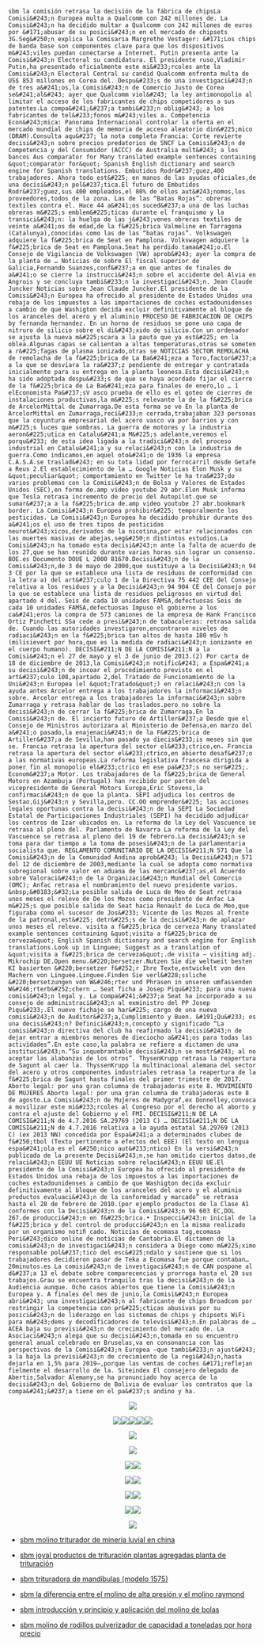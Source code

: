 
```
sbm la comisión retrasa la decisión de la fábrica de chipsLa Comisi&#243;n Europea multa a Qualcomm con 242 millones de. La Comisi&#243;n ha decidido multar a Qualcomm con 242 millones de euros por &#171;abusar de su posici&#243;n en el mercado de chipsets 3G.Seg&#250;n explica la Comisaria Margrethe Vestager: &#171;Los chips de banda base son componentes clave para que los dispositivos m&#243;viles puedan conectarse a Internet. Putin presenta ante la Comisi&#243;n Electoral su candidatura. El presidente ruso,Vladimir Putin,ha presentado oficialmente este mi&#233;rcoles ante la Comisi&#243;n Electoral Central su candid Qualcomm enfrenta multa de US$ 853 millones en Corea del. Despu&#233;s de una investigaci&#243;n de tres a&#241;os,la Comisi&#243;n de Comercio Justo de Corea se&#241;al&#243; ayer que Qualcomm viol&#243; la ley antimonopolio al limitar el acceso de los fabricantes de chips competidores a sus patentes.La compa&#241;&#237;a tambi&#233;n oblig&#243; a los fabricantes de tel&#233;fonos m&#243;viles a. Competencia Econ&#243;mica: Panorama Internacional controlar la oferta en el mercado mundial de chips de memoria de acceso aleatorio din&#225;mico (DRAM).Consulta aqu&#237; la nota completa Francia: Corte revierte decisi&#243;n sobre precios predatorios de SNCF La Comisi&#243;n de Competencia y del Consumidor (ACCC) de Australia mult&#243; a los bancos Aus comparator for Many translated example sentences containing &quot;comparator for&quot; Spanish English dictionary and search engine for Spanish translations. Embutidos Rodr&#237;guez,400 trabajadores. Ahora todo est&#225; en manos de las ayudas oficiales,de una decisi&#243;n pol&#237;tica.El futuro de Embutidos Rodr&#237;guez,sus 400 empleados,el 80% de ellos aut&#243;nomos,los proveedores,todos de la zona. Las de las “Batas Rojas”: obreras textiles contra el. Hace 44 a&#241;os suced&#237;a una de las luchas obreras m&#225;s emblem&#225;ticas durante el franquismo y la transici&#243;n: la huelga de las j&#243;venes obreras textiles de veinte a&#241;os de edad,de la f&#225;brica Valmeline en Tarragona (Catalunya),conocidas como las de las “batas rojas”. Volkswagen adquiere la f&#225;brica de Seat en Pamplona. Volkswagen adquiere la f&#225;brica de Seat en Pamplona.Seat ha perdido tama&#241;o.El Consejo de Vigilancia de Volkswagen (VW) aprob&#243; ayer la compra de la planta de … Noticias de sobre El fiscal superior de Galicia,Fernando Suanzes,conf&#237;a en que antes de finales de a&#241;o se cierre la instrucci&#243;n sobre el accidente del Alvia en Angrois y se concluya tambi&#233;n la investigaci&#243;n. Jean Claude Juncker Noticias sobre Jean Claude Juncker.El presidente de la Comisi&#243;n Europea ha ofrecido al presidente de Estados Unidos una rebaja de los impuestos a las importaciones de coches estadounidenses a cambio de que Washigton decida excluir definitivamente al bloque de los aranceles del acero y el aluminio PROCESO DE FABRICACION DE CHIPS by fernanda hernandez. En un horno de residuos se pone una capa de nitruro de silicio sobre el di&#243;xido de silicio.Con un ordenador se ajusta la nueva m&#225;scara a la pauta que ya est&#225; en la oblea.Algunas capas se calientan a altas temperaturas,otras se someten a r&#225;fagas de plasma ionizado,otras se NOTICIAS SECTOR REMOLACHA de remolacha de la f&#225;brica de La Ba&#241;eza a Toro,factor&#237;a a la que se desviara la ra&#237;z pendiente de entregar y contratada inicialmente para su entrega en la planta leonesa.Esta decisi&#243;n ha sido adoptada despu&#233;s de que se haya acordado fijar el cierre de la f&#225;brica de La Ba&#241;eza para finales de enero,lo … 1 elEconomista Pa&#237;sV asco prueba de ello es el goteo de cierres de instalaciones productivas,la m&#225;s relevante la de la f&#225;brica de ArcelorMittal de Zumarraga.De esta forma se ve En la planta de ArcelorMittal en Zumarraga,reci&#233;n cerrada,trabajaban 323 personas que la coyuntura empresarial del acero vasco va por barrios y con m&#225;s luces que sombras. La guerra de motores y la industria aeron&#225;utica en Catalu&#241;a M&#225;s adelante,veremos el porqu&#233; de esta idea ligada a la tradici&#243;n del proceso industrial en Catalu&#241;a y su relaci&#243;n con la industria de guerra.Como indicamos,en aquel oto&#241;o de 1936 la empresa C.A.S.A.se traslad&#243; en su tota lidad por ferrocarril desde Getafe a Reus 2.El establecimiento de la … Google Noticias Elon Musk y su &quot;peculiar&quot; comportamiento en Twitter le ha tra&#237;do varios problemas con la Comisi&#243;n de Bolsa y Valores de Estados Unidos (SEC),en forma de.amp video youtube 29 abr.Elon Musk informa que Tesla retrasa incremento de precio del Autopilot.que se sumar&#237;a a la f&#225;brica de.amp video youtube 27 abr.bookmark border. La Comisi&#243;n Europea prohibir&#225; temporalmente los pesticidas. La Comisi&#243;n Europea ha decidido prohibir durante dos a&#241;os el uso de tres tipos de pesticidas neurot&#243;xicos,derivados de la nicotina,por estar relacionados con las muertes masivas de abejas,seg&#250;n distintos estudios.La Comisi&#243;n ha tomado esta decisi&#243;n ante la falta de acuerdo de los 27,que se han reunido durante varias horas sin lograr un consenso. BOE.es Documento DOUE L 2000 81670.Decisi&#243;n de la Comisi&#243;n,de 3 de mayo de 2000,que sustituye a la Decisi&#243;n 94 3 CE por la que se establece una lista de residuos de conformidad con la letra a) del art&#237;culo 1 de la Directiva 75 442 CEE del Consejo relativa a los residuos y a la Decisi&#243;n 94 904 CE del Consejo por la que se establece una lista de residuos peligrosos en virtud del apartado 4 del. Seis de cada 10 unidades FAMSA,defectuosas Seis de cada 10 unidades FAMSA,defectuosas Impuso el gobierno a los ca&#241;eros la compra de 573 camiones de la empresa de Hank Francisco Ortiz Pinchetti SSa cede a presi&#243;n de tabacaleras: retrasa salida de. Cuando las autoridades investigaron,encontraron niveles de radiaci&#243;n en la f&#225;brica tan altos de hasta 180 mSv h (milisievert por hora,que es la medida de radiaci&#243;n ionizante en el cuerpo humano). DECISI&#211;N DE LA COMISI&#211;N a la Comisi&#243;n el 27 de mayo y el 3 de junio de 2013.(2) Por carta de 18 de diciembre de 2013,la Comisi&#243;n notific&#243; a Espa&#241;a su decisi&#243;n de incoar el procedimiento previsto en el art&#237;culo 108,apartado 2,del Tratado de Funcionamiento de la Uni&#243;n Europea (el &quot;Tratado&quot;) en relaci&#243;n con la ayuda antes Arcelor entrega a los trabajadores la informaci&#243;n sobre. Arcelor entrega a los trabajadores la informaci&#243;n sobre Zumarraga y retrasa hablar de los traslados.pero no sobre la decisi&#243;n de cerrar la f&#225;brica de Zumarraga.En la Comisi&#243;n de. El incierto futuro de Artiller&#237;a Desde que el Consejo de Ministros autorizara al Ministerio de Defensa,en marzo del a&#241;o pasado,la enajenaci&#243;n de la F&#225;brica de Artiller&#237;a de Sevilla,han pasado ya diecis&#233;is meses sin que se. Francia retrasa la apertura del sector el&#233;ctrico,en. Francia retrasa la apertura del sector el&#233;ctrico,en abierto desaf&#237;o a las normativas europeas.La reforma legislativa francesa dirigida a poner fin al monopolio el&#233;ctrico en ese pa&#237;s no ser&#225;. Econom&#237;a Motor. Los trabajadores de la f&#225;brica de General Motors en Azambuja (Portugal) han recibido por parten del vicepresidente de General Motors Europa,Eric Stevens,la confirmaci&#243;n de que la planta. SEPI adjudica los centros de Sestao,Gij&#243;n y Sevilla,pero. CC.OO emprender&#225; las acciones legales oportunas contra la decisi&#243;n de la SEPI La Sociedad Estatal de Participaciones Industriales (SEPI) ha decidido adjudicar los centros de Izar ubicados en. La reforma de la Ley del Vascuence se retrasa al pleno del. Parlamento de Navarra La reforma de la Ley del Vascuence se retrasa al pleno del 19 de febrero.La decisi&#243;n se toma para dar tiempo a la toma de posesi&#243;n de la parlamentaria socialista que. REGLAMENTO COMUNITARIO DE LA DECISI&#211;N 571 Que la Comisi&#243;n de la Comunidad Andina aprob&#243; la Decisi&#243;n 571 del 12 de diciembre de 2003,mediante la cual se adopta como normativa subregional sobre valor en aduana de las mercanc&#237;as,el Acuerdo sobre Valoraci&#243;n de la Organizaci&#243;n Mundial del Comercio (OMC); Anfac retrasa el nombramiento del nuevo presidente varios. &nbsp;&#0183;&#32;La posible salida de Luca de Meo de Seat retrasa unos meses el relevo de De los Mozos como presidente de Anfac La m&#225;s que posible salida de Seat hacia Renault de Luca de Meo,que figuraba como el sucesor de Jos&#233; Vicente de los Mozos al frente de la patronal,est&#225; detr&#225;s de la decisi&#243;n de aplazar unos meses el relevo. visita a f&#225;brica de cerveza Many translated example sentences containing &quot;visita a f&#225;brica de cerveza&quot; English Spanish dictionary and search engine for English translations.Look up in Linguee; Suggest as a translation of &quot;visita a f&#225;brica de cerveza&quot;.de visita — visiting adj. Mikrochip DE.Open menu.&#220;bersetzer.Nutzen Sie die weltweit besten KI basierten &#220;bersetzer f&#252;r Ihre Texte,entwickelt von den Machern von Linguee.Linguee.Finden Sie verl&#228;ssliche &#220;bersetzungen von W&#246;rter und Phrasen in unseren umfassenden W&#246;rterb&#252;chern … Seat ficha a Josep Piqu&#233; para una nueva comisi&#243;n legal y. La compa&#241;&#237;a Seat ha incorporado a su consejo de administraci&#243;n al exministro del PP Josep Piqu&#233;.El nuevo fichaje se har&#225; cargo de una nueva comisi&#243;n de Auditor&#237;a,Cumplimiento y Buen. &#191;Qu&#233; es una decisi&#243;n? Definici&#243;n,concepto y significado “La comisi&#243;n directiva del club ha reafirmado la decisi&#243;n de dejar entrar a miembros menores de dieciocho a&#241;os para todas las actividades”.En este caso,la palabra se refiere a dictamen de una instituci&#243;n.“Su inquebrantable decisi&#243;n se mostr&#243; al no aceptar las alabanzas de los otros”. ThysenKrupp retrasa la reapertura de Sagunt al caer la. ThyssenKrupp la multinacional alemana del sector del acero y otros componentes industriales retrasa la reapertura de la f&#225;brica de Sagunt hasta finales del primer trimestre de 2017. Aborto legal: por una gran columna de trabajadoras este 8. MOVIMIENTO DE MUJERES Aborto legal: por una gran columna de trabajadoras este 8 de agosto.La Comisi&#243;n de Mujeres de Madygraf,ex Donnelley,convoca a movilizar este mi&#233;rcoles al Congreso por el derecho al aborto y contra el ajuste del Gobierno y el FMI. DECISI&#211;N DE LA COMISI&#211;N de 4.7.2016 SA.29769 (2013 C) … DECISI&#211;N DE LA COMISI&#211;N de 4.7.2016 relativa a la ayuda estatal SA.29769 (2013 C) (ex 2013 NN) concedida por Espa&#241;a a determinados clubes de f&#250;tbol (Texto pertinente a efectos del EEE) (El texto en lengua espa&#241;ola es el &#250;nico aut&#233;ntico) En la versi&#243;n publicada de la presente Decisi&#243;n,se han omitido ciertos datos,de relaci&#243;n EEUU UE Noticias sobre relaci&#243;n EEUU UE.El presidente de la Comisi&#243;n Europea ha ofrecido al presidente de Estados Unidos una rebaja de los impuestos a las importaciones de coches estadounidenses a cambio de que Washigton decida excluir definitivamente al bloque de los aranceles del acero y el aluminio productos evaluaci&#243;n de la conformidad y marcado” se retrasa hasta el 28 de febrero de 2010.(por ejemplo productos de la Clase A1 conformes con la Decisi&#243;n de la Comisi&#243;n 96 603 EC,DOL 267.de producci&#243;n en f&#225;brica.• Inspecci&#243;n inicial de la f&#225;brica y del control de producci&#243;n en la misma realizado por un organismo notiﬁ cado. Noticias de ecomasa tag,ecomasa Peri&#243;dico online de noticias de Cantabria.El dictamen de la comisi&#243;n de investigaci&#243;n considera a Diego como m&#225;ximo responsable pol&#237;tico del esc&#225;ndalo y sostiene que si los trabajadores decidieron pasar de Teka a Ecomasa fue porque contaban… 20minutos.es La comisi&#243;n de investigaci&#243;n de CAN pospone al d&#237;a 13 el debate sobre comparecencias y prorroga hasta el 20 sus trabajos.Grau se encuentra tranquilo tras la decisi&#243;n de la Audiencia aunque. Ocho casos abiertos que tiene la Comisi&#243;n Europea y. A finales del mes de junio,la Comisi&#243;n Europea abri&#243; una investigaci&#243;n al fabricante de chips Broadcom por restringir la competencia con pr&#225;cticas abusivas por su posici&#243;n de liderazgo en los sistemas de chips y chipsets WiFi para m&#243;dems y decodificadores de televisi&#243;n.En palabras de … ACEA baja su previsi&#243;n de crecimiento del mercado de. La Asociaci&#243;n alega que su decisi&#243;n,tomada en su encuentro general anual celebrado en Bruselas,va en consonancia con las perspectivas de la Comisi&#243;n Europea —que tambi&#233;n ajust&#243; a la baja la previsi&#243;n de crecimiento de la regi&#243;n,hasta dejarla en 1,5% para 2019—,porque las ventas de coches &#171;reflejan fielmente el desarrollo de la. Siteindex El consejero delegado de Abertis,Salvador Alemany,se ha pronunciado hoy acerca de la decisi&#243;n del Gobierno de Bolivia de evaluar los contratos que la compa&#241;&#237;a tiene en el pa&#237;s andino y ha. 
```

<div align="center">

<a href="https://es-crusher.shibang-china.com/github&k=sbm+la+comisi%C3%B3n+retrasa+la+decisi%C3%B3n+de+la+f%C3%A1brica+de+chips"><img src="https://static.shibang-china.com/es/crusher/logo.jpg"></a>

<a href="https://es-crusher.shibang-china.com/github&k=sbm+la+comisi%C3%B3n+retrasa+la+decisi%C3%B3n+de+la+f%C3%A1brica+de+chips"><img src="https://static.shibang-china.com/es/crusher/index.jpg"></a><a href="https://es-crusher.shibang-china.com/material.htmlgithub&k=sbm+la+comisi%C3%B3n+retrasa+la+decisi%C3%B3n+de+la+f%C3%A1brica+de+chips"><img src="https://static.shibang-china.com/es/crusher/material.jpg"></a><a href="https://es-crusher.shibang-china.com/application.htmlgithub&k=sbm+la+comisi%C3%B3n+retrasa+la+decisi%C3%B3n+de+la+f%C3%A1brica+de+chips"><img src="https://static.shibang-china.com/es/crusher/application.jpg"></a><a href="https://es-crusher.shibang-china.com/aboutus.htmlgithub&k=sbm+la+comisi%C3%B3n+retrasa+la+decisi%C3%B3n+de+la+f%C3%A1brica+de+chips"><img src="https://static.shibang-china.com/es/crusher/aboutus.jpg"></a><a href="https://es-crusher.shibang-china.com/contact.htmlgithub&k=sbm+la+comisi%C3%B3n+retrasa+la+decisi%C3%B3n+de+la+f%C3%A1brica+de+chips"><img src="https://static.shibang-china.com/es/crusher/contact.jpg"></a>

<a href="https://es-crusher.shibang-china.com/github&k=sbm+la+comisi%C3%B3n+retrasa+la+decisi%C3%B3n+de+la+f%C3%A1brica+de+chips"><img src="https://static.shibang-china.com/es/crusher/banner.jpg"></a>

<a href="https://swt.shibang-china.com/github&k=sbm+la+comisi%C3%B3n+retrasa+la+decisi%C3%B3n+de+la+f%C3%A1brica+de+chips"><img src="https://static.shibang-china.com/es/crusher/text.jpg"></a>

<a href="https://swt.shibang-china.com/github&k=sbm+la+comisi%C3%B3n+retrasa+la+decisi%C3%B3n+de+la+f%C3%A1brica+de+chips"><img src="https://static.shibang-china.com/es/crusher/chat.jpg"></a><a href="https://es-crusher.shibang-china.com/contact.htmlgithub&k=sbm+la+comisi%C3%B3n+retrasa+la+decisi%C3%B3n+de+la+f%C3%A1brica+de+chips"><img src="https://static.shibang-china.com/es/crusher/message.jpg"></a>

<a href="https://es-crusher.shibang-china.com/products/pe.htmlgithub&k=sbm+la+comisi%C3%B3n+retrasa+la+decisi%C3%B3n+de+la+f%C3%A1brica+de+chips"><img src="https://static.shibang-china.com/es/crusher/pe.jpg"></a><a href="https://es-crusher.shibang-china.com/products/pf.htmlgithub&k=sbm+la+comisi%C3%B3n+retrasa+la+decisi%C3%B3n+de+la+f%C3%A1brica+de+chips"><img src="https://static.shibang-china.com/es/crusher/pf.jpg"></a>

<a href="https://es-crusher.shibang-china.com/products/hpt.htmlgithub&k=sbm+la+comisi%C3%B3n+retrasa+la+decisi%C3%B3n+de+la+f%C3%A1brica+de+chips"><img src="https://static.shibang-china.com/es/crusher/hpt.jpg"></a><a href="https://es-crusher.shibang-china.com/products/vsi.htmlgithub&k=sbm+la+comisi%C3%B3n+retrasa+la+decisi%C3%B3n+de+la+f%C3%A1brica+de+chips"><img src="https://static.shibang-china.com/es/crusher/vsi.jpg"></a>

<a href="https://es-crusher.shibang-china.com/products/klv.htmlgithub&k=sbm+la+comisi%C3%B3n+retrasa+la+decisi%C3%B3n+de+la+f%C3%A1brica+de+chips"><img src="https://static.shibang-china.com/es/crusher/klv.jpg"></a><a href="https://es-crusher.shibang-china.com/products/portable.htmlgithub&k=sbm+la+comisi%C3%B3n+retrasa+la+decisi%C3%B3n+de+la+f%C3%A1brica+de+chips"><img src="https://static.shibang-china.com/es/crusher/portable.jpg"></a>

<a href="https://swt.shibang-china.com/github&k=sbm+la+comisi%C3%B3n+retrasa+la+decisi%C3%B3n+de+la+f%C3%A1brica+de+chips"><img src="https://static.shibang-china.com/es/crusher/case.jpg"></a>

</div>


* [sbm molino triturador de minería luvial en china](sbm%20molino%20triturador%20de%20miner%C3%ADa%20luvial%20en%20china.md)

* [sbm joyal productos de trituración plantas agregadas planta de trituración](sbm%20joyal%20productos%20de%20trituraci%C3%B3n%20plantas%20agregadas%20planta%20de%20trituraci%C3%B3n.md)

* [sbm trituradora de mandíbulas (modelo 1575)](sbm%20trituradora%20de%20mand%C3%ADbulas%20%28modelo%201575%29.md)

* [sbm la diferencia entre el molino de alta presión y el molino raymond](sbm%20la%20diferencia%20entre%20el%20molino%20de%20alta%20presi%C3%B3n%20y%20el%20molino%20raymond.md)

* [sbm introducción y principio y aplicación del molino de bolas](sbm%20introducci%C3%B3n%20y%20principio%20y%20aplicaci%C3%B3n%20del%20molino%20de%20bolas.md)

* [sbm molino de rodillos pulverizador de capacidad a toneladas por hora precio](sbm%20molino%20de%20rodillos%20pulverizador%20de%20capacidad%20a%20toneladas%20por%20hora%20precio.md)